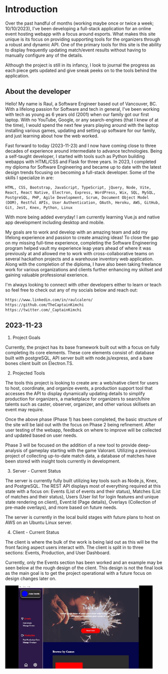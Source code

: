 # Introduction

Over the past handful of months (working maybe once or twice a week; 10/10/2023), I've been developing a full-stack application for an online event hosting webapp with a focus around esports. What makes this site unique is its focus on providing supporting tools for the organizers through a robust and dynamic API. One of the primary tools for this site is the ability to display frequently updating match/event results without having to manually configure any of the details.

Although the project is still in its infancy, I look to journal the progress as each piece gets updated and give sneak peeks on to the tools behind the application.

## About the developer

Hello! My name is Raul, a Software Engineer based out of Vancouver, BC. With a lifelong passion for Software and tech in general, I've been working with tech as young as 6 years old (2001) when our family got our first laptop. With no YouTube, Google, or any search-engines (that I knew of at the time), I would spend the next few years playing around with the laptop installing various games, updating and setting up software for our family, and just learning about how the web worked.

Fast forward to today (2023-11-23) and I now have coming close to three decades of experience around intermediate to advance technologies. Being a self-taught developer, I started with tools such as Python building webapps with HTML/CSS and Flask for three years. In 2023, I completed my diploma for Software Engineering and became up to date with the latest design trends focusing on becoming a full-stack developer. Some of the skills I specialize in are:

    HTML, CSS, Bootstrap, JavaScript, TypeScript, jQuery, Node, Vite, React, React Native, Electron, Express, WordPress, Wix, SQL, MySQL, PostgreSQL, PHP, Agile Development, Scrum, Document Object Model (DOM), Restful APIs, User Authentication, OAuth, Heroku, AWS, GitHub, Git, Jest, Knex, Python, Linux

With more being added everyday! I am currently learning Vue.js and native app development including desktop and mobile.

My goals are to work and develop with an amazing team and add my lifelong experience and passion to create amazing ideas! To close the gap on my missing full-time experience, completing the Software Engineering program helped vault my experience leap years ahead of where it was previously at and allowed me to work with cross-collaborative teams on several hackathon projects and a warehouse inventory web application. Along with the completion of the diploma, I have also been taking freelance work for various organizations and clients further enhancing my skillset and gaining valuable professional exerience.

I'm always looking to connect with other developers either to learn or teach so feel free to check out any of my socials below and reach out:

    https://www.linkedin.com/in/raulcalero/
    https://github.com/TheCaptainKimchi
    https://twitter.com/_CaptainKimchi

## 2023-11-23

1. Project Goals

Currently, the project has its base framework built out with a focus on fully completing its core elements. These core elements consist of: database built with postgreSQL, API server built with node.js/express, and a bare bones client built on Electron.TS.

2. Projected Tools

The tools this project is looking to create are: a web/native client for users to host, coordinate, and organize events, a production support tool that accesses the API to display dynamically updating details to simplify production for organizers, a marketplace for organizers to search/hire talents such as caster, observer, organizer, and other various skillsets an event may require.

Once the above phase (Phase 1) has been completed, the basic structure of the site will be laid out with the focus on Phase 2 being refinement. After user testing of the webapp, feedback on where to improve will be collected and updated based on user needs.

Phase 3 will be focused on the addition of a new tool to provide deep-analysis of gameplay starting with the game Valorant. Utilizing a previous project of collecting up-to-date match data, a database of matches have been stored with insight tools currently in development.

3. Server - Current Status

The server is currently fully built utilizing key tools such as Node.js, Knex, and PostgreSQL. The REST API displays most of everything required at this state with a focus on: Events (List of events and their status), Matches (List of matches and their status), Users (User list for login features and unique state rendering on client), Event:Id (Page details), Overlays (Collection of pre-made overlays), and more based on future needs.

The server is currently in the local build stages with future plans to host on AWS on an Ubuntu Linux server.

4. Client - Current Status

The client is where the bulk of the work is being laid out as this will be the front facing aspect users interact with. The client is split in to three sections: Events, Production, and User Dashboard.

Currently, only the Events section has been worked and an example may be seen below at the rough design of the client. This design is not the final look as the main goal is to get the project operational with a future focus on design changes later on.

![](<https://github.com/TheCaptainKimchi/production-client-blog/blob/d760b8a4dd4583d20db9e960efc548cc9f9123c3/2023-11-23%2010-01-51%20(1).gif>)
